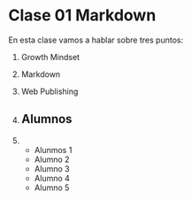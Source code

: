 # Clase 01 Markdown

En esta clase vamos a hablar sobre tres puntos:

1. Growth Mindset
2. Markdown
3. Web Publishing

4. ## Alumnos

5. - Alunmos 1
   - Alumno 2
   - Alumno 3
   - Alumno 4
   - Alumno 5
